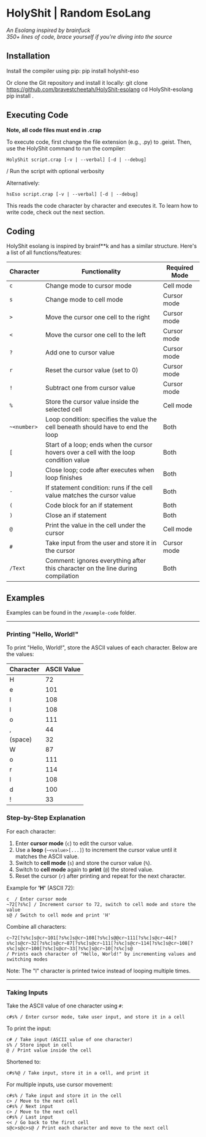 # HolyShit | Random EsoLang

*An Esolang inspired by brainfuck*  
*350+ lines of code, brace yourself if you're diving into the source*

## Installation

Install the compiler using pip:
pip install holyshit-eso

Or clone the Git repository and install it locally:
git clone https://github.com/bravestcheetah/HolyShit-esolang
cd HolyShit-esolang
pip install .


## Executing Code
**Note, all code files must end in .crap**

To execute code, first change the file extension (e.g., .py) to .geist. Then, use the HolyShit command to run the compiler:
``` Bash/terminal
HolyShit script.crap [-v | --verbal] [-d | --debug]
```
/ Run the script with optional verbosity

Alternatively:
``` Bash/terminal
hsEso script.crap [-v | --verbal] [-d | --debug]
```

This reads the code character by character and executes it. To learn how to write code, check out the next section.


## Coding

HolyShit esolang is inspired by brainf**k and has a similar structure. Here's a list of all functions/features:

| Character    | Functionality | Required Mode |
|--------------|---------------|---------------|
| `c`          | Change mode to cursor mode | Cell mode |
| `s`          | Change mode to cell mode | Cursor mode |
| `>`          | Move the cursor one cell to the right | Cursor mode |
| `<`          | Move the cursor one cell to the left | Cursor mode |
| `?`          | Add one to cursor value | Cursor mode |
| `r`          | Reset the cursor value (set to 0) | Cursor mode |
| `!`          | Subtract one from cursor value | Cursor mode |
| `%`          | Store the cursor value inside the selected cell | Cell mode |
| `~<number>`  | Loop condition: specifies the value the cell beneath should have to end the loop | Both |
| `[`          | Start of a loop; ends when the cursor hovers over a cell with the loop condition value | Both |
| `]`          | Close loop; code after executes when loop finishes | Both |
| `-`          | If statement condition: runs if the cell value matches the cursor value | Both |
| `(`          | Code block for an if statement | Both |
| `)`          | Close an if statement | Both |
| `@`          | Print the value in the cell under the cursor | Cell mode |
| `#`          | Take input from the user and store it in the cursor | Cursor mode |
| `/Text`      | Comment: ignores everything after this character on the line during compilation | Both |

## Examples

Examples can be found in the `/example-code` folder.

---
### Printing "Hello, World!"

To print "Hello, World!", store the ASCII values of each character. Below are the values:

| Character | ASCII Value |
|-----------|-------------|
| H         | 72          |
| e         | 101         |
| l         | 108         |
| l         | 108         |
| o         | 111         |
| ,         | 44          |
| (space)   | 32          |
| W         | 87          |
| o         | 111         |
| r         | 114         |
| l         | 108         |
| d         | 100         |
| !         | 33          |

### Step-by-Step Explanation

For each character:
1. Enter **cursor mode** (`c`) to edit the cursor value.
2. Use a **loop** (`~<value>[...]`) to increment the cursor value until it matches the ASCII value.
3. Switch to **cell mode** (`s`) and store the cursor value (`%`).
4. Switch to **cell mode** again to **print** (`@`) the stored value.
5. Reset the cursor (`r`) after printing and repeat for the next character.

Example for **'H'** (ASCII 72):
``` HolyShit
c  / Enter cursor mode
~72[?s%c] / Increment cursor to 72, switch to cell mode and store the value
s@ / Switch to cell mode and print 'H'
```

Combine all characters:
``` HolyShit
c~72[?s%c]s@cr~101[?s%c]s@cr~108[?s%c]s@@cr~111[?s%c]s@cr~44[?s%c]s@cr~32[?s%c]s@cr~87[?s%c]s@cr~111[?s%c]s@cr~114[?s%c]s@cr~108[?s%c]s@cr~100[?s%c]s@cr~33[?s%c]s@cr~10[?s%c]s@
/ Prints each character of "Hello, World!" by incrementing values and switching modes
```

Note: The "l" character is printed twice instead of looping multiple times.

---

### Taking Inputs

Take the ASCII value of one character using `#`:
``` HolyShit
c#s% / Enter cursor mode, take user input, and store it in a cell
```

To print the input:
``` HolyShit
c# / Take input (ASCII value of one character)
s% / Store input in cell
@ / Print value inside the cell
```

Shortened to:
``` HolyShit
c#s%@ / Take input, store it in a cell, and print it
```

For multiple inputs, use cursor movement:
```HolyShit
c#s% / Take input and store it in the cell
c> / Move to the next cell
c#s% / Next input
c> / Move to the next cell
c#s% / Last input
<< / Go back to the first cell
s@c>s@c>s@ / Print each character and move to the next cell
```
